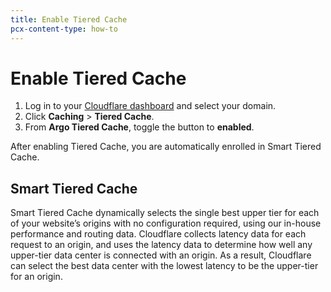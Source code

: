 ```yaml
---
title: Enable Tiered Cache
pcx-content-type: how-to
---
```


# Enable Tiered Cache

1. Log in to your [Cloudflare dashboard](https://dash.cloudflare.com) and select your domain.
1. Click **Caching** > **Tiered Cache**.
1. From **Argo Tiered Cache**, toggle the button to **enabled**.

After enabling Tiered Cache, you are automatically enrolled in Smart Tiered Cache.

## Smart Tiered Cache

Smart Tiered Cache dynamically selects the single best upper tier for each of your website’s origins with no configuration required, using our in-house performance and routing data. Cloudflare collects latency data for each request to an origin, and uses the latency data to determine how well any upper-tier data center is connected with an origin. As a result, Cloudflare can select the best data center with the lowest latency to be the upper-tier for an origin.
